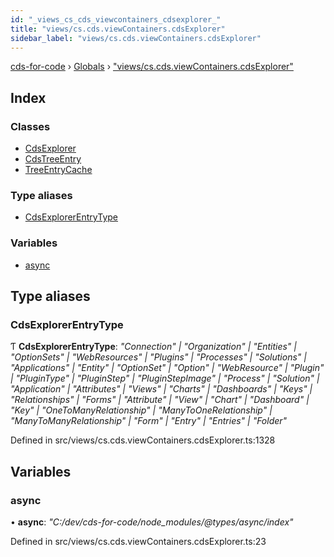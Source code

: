 ```yaml
---
id: "_views_cs_cds_viewcontainers_cdsexplorer_"
title: "views/cs.cds.viewContainers.cdsExplorer"
sidebar_label: "views/cs.cds.viewContainers.cdsExplorer"
---
```


[cds-for-code](../index.md) › [Globals](../globals.md) › ["views/cs.cds.viewContainers.cdsExplorer"](_views_cs_cds_viewcontainers_cdsexplorer_.md)

## Index

### Classes

* [CdsExplorer](../classes/_views_cs_cds_viewcontainers_cdsexplorer_.cdsexplorer.md)
* [CdsTreeEntry](../classes/_views_cs_cds_viewcontainers_cdsexplorer_.cdstreeentry.md)
* [TreeEntryCache](../classes/_views_cs_cds_viewcontainers_cdsexplorer_.treeentrycache.md)

### Type aliases

* [CdsExplorerEntryType](_views_cs_cds_viewcontainers_cdsexplorer_.md#cdsexplorerentrytype)

### Variables

* [async](_views_cs_cds_viewcontainers_cdsexplorer_.md#async)

## Type aliases

###  CdsExplorerEntryType

Ƭ **CdsExplorerEntryType**: *"Connection" | "Organization" | "Entities" | "OptionSets" | "WebResources" | "Plugins" | "Processes" | "Solutions" | "Applications" | "Entity" | "OptionSet" | "Option" | "WebResource" | "Plugin" | "PluginType" | "PluginStep" | "PluginStepImage" | "Process" | "Solution" | "Application" | "Attributes" | "Views" | "Charts" | "Dashboards" | "Keys" | "Relationships" | "Forms" | "Attribute" | "View" | "Chart" | "Dashboard" | "Key" | "OneToManyRelationship" | "ManyToOneRelationship" | "ManyToManyRelationship" | "Form" | "Entry" | "Entries" | "Folder"*

Defined in src/views/cs.cds.viewContainers.cdsExplorer.ts:1328

## Variables

###  async

• **async**: *"C:/dev/cds-for-code/node_modules/@types/async/index"*

Defined in src/views/cs.cds.viewContainers.cdsExplorer.ts:23

